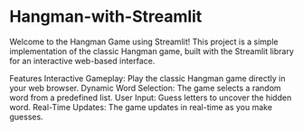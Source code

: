 # Hangman-with-Streamlit
Welcome to the Hangman Game using Streamlit! This project is a simple implementation of the classic Hangman game, built with the Streamlit library for an interactive web-based interface.

Features
Interactive Gameplay: Play the classic Hangman game directly in your web browser.
Dynamic Word Selection: The game selects a random word from a predefined list.
User Input: Guess letters to uncover the hidden word.
Real-Time Updates: The game updates in real-time as you make guesses.

